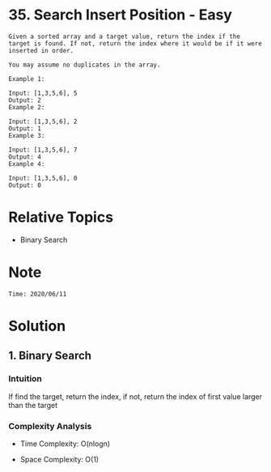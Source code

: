 # 35. Search Insert Position - Easy

```
Given a sorted array and a target value, return the index if the target is found. If not, return the index where it would be if it were inserted in order.

You may assume no duplicates in the array.

Example 1:

Input: [1,3,5,6], 5
Output: 2
Example 2:

Input: [1,3,5,6], 2
Output: 1
Example 3:

Input: [1,3,5,6], 7
Output: 4
Example 4:

Input: [1,3,5,6], 0
Output: 0
```

# Relative Topics
* Binary Search



# Note
```
Time: 2020/06/11

```


# Solution
## 1. Binary Search

### Intuition
If find the target, return the index, if not, return the index of first value larger than the target

### Complexity Analysis
*   Time Complexity: O(nlogn)
  
*   Space Complexity: O(1)